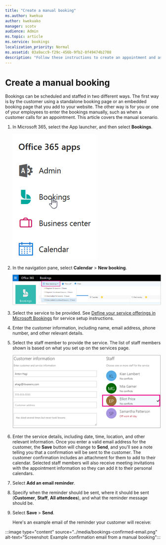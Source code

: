 ```yaml
---
title: "Create a manual booking"
ms.author: kwekua
author: kwekuako
manager: scotv
audience: Admin
ms.topic: article
ms.service: bookings
localization_priority: Normal
ms.assetid: 03a9acc9-f29c-456b-9fb2-0f49474b2708
description: "Follow these instructions to create an appointment and assign an employee through the Microsoft Bookings app."
---
```


# Create a manual booking

Bookings can be scheduled and staffed in two different ways. The first way is by the customer using a standalone booking page or an embedded booking page that you add to your website. The other way is for you or one of your employees to enter the bookings manually, such as when a customer calls for an appointment. This article covers the manual scenario.

1. In Microsoft 365, select the App launcher, and then select **Bookings**.

   ![Image of Bookings in App launcher](../media/bookings-applauncher.png)

1. In the navigation pane, select **Calendar** \> **New booking**.

   ![Image of New booking UI](../media/bookings-newbooking.png)

1. Select the service to be provided. See [Define your service offerings in Microsoft Bookings](define-service-offerings.md) for service setup instructions.

1. Enter the customer information, including name, email address, phone number, and other relevant details.

1. Select the staff member to provide the service. The list of staff members shown is based on what you set up on the services page.

   ![Image of staff list UI](../media/bookings-staff-list.png)

1. Enter the service details, including date, time, location, and other relevant information. Once you enter a valid email address for the customer, the **Save** button will change to **Send**, and you'll see a note telling you that a confirmation will be sent to the customer. The customer confirmation includes an attachment for them to add to their calendar. Selected staff members will also receive meeting invitations with the appointment information so they can add it to their personal calendars.

1. Select **Add an email reminder**.

1. Specify when the reminder should be sent, where it should be sent (**Customer**, **Staff**, **All attendees**), and what the reminder message should be.

1. Select **Save** \> **Send**.

   Here's an example email of the reminder your customer will receive:

:::image type="content" source="../media/bookings-confirmed-email.png" alt-text="Screenshot: Example confirmation email from a manual booking":::